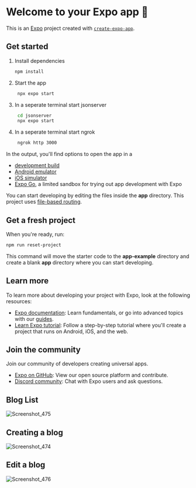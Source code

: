 # Welcome to your Expo app 👋

This is an [Expo](https://expo.dev) project created with [`create-expo-app`](https://www.npmjs.com/package/create-expo-app).

## Get started

1. Install dependencies

   ```bash
   npm install
   ```

2. Start the app

   ```bash
    npx expo start
   ```
3. In a seperate terminal start jsonserver

   ```bash
    cd jsonserver
    npx expo start
   ```
4. In a seperate terminal start ngrok

   ```bash
    ngrok http 3000
   ```

In the output, you'll find options to open the app in a

- [development build](https://docs.expo.dev/develop/development-builds/introduction/)
- [Android emulator](https://docs.expo.dev/workflow/android-studio-emulator/)
- [iOS simulator](https://docs.expo.dev/workflow/ios-simulator/)
- [Expo Go](https://expo.dev/go), a limited sandbox for trying out app development with Expo

You can start developing by editing the files inside the **app** directory. This project uses [file-based routing](https://docs.expo.dev/router/introduction).

## Get a fresh project

When you're ready, run:

```bash
npm run reset-project
```

This command will move the starter code to the **app-example** directory and create a blank **app** directory where you can start developing.

## Learn more

To learn more about developing your project with Expo, look at the following resources:

- [Expo documentation](https://docs.expo.dev/): Learn fundamentals, or go into advanced topics with our [guides](https://docs.expo.dev/guides).
- [Learn Expo tutorial](https://docs.expo.dev/learn): Follow a step-by-step tutorial where you'll create a project that runs on Android, iOS, and the web.

## Join the community

Join our community of developers creating universal apps.

- [Expo on GitHub](https://github.com/expo/expo): View our open source platform and contribute.
- [Discord community](https://chat.expo.dev): Chat with Expo users and ask questions.

## Blog List
![Screenshot_475](https://github.com/TimDeTruth/Blog/assets/64127471/9b6b2692-da3f-4f1a-843f-80eb3c74cccb)
## Creating a blog
![Screenshot_474](https://github.com/TimDeTruth/Blog/assets/64127471/3b4404c8-0b2d-4f4d-a776-2ac4fff903a1)
## Edit a blog
![Screenshot_476](https://github.com/TimDeTruth/Blog/assets/64127471/89f05d59-ccd3-4255-a87d-fce909ecb06a)

